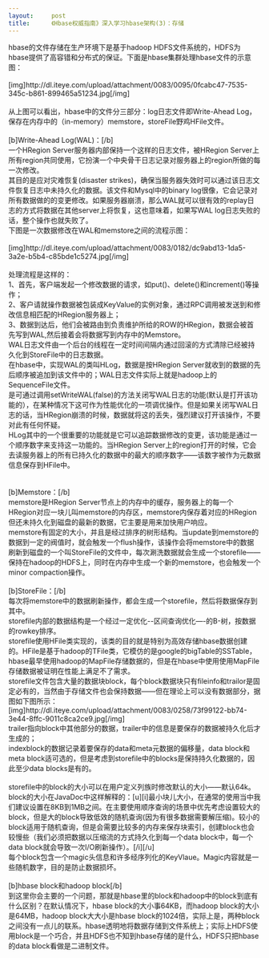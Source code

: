 ```yaml
---
layout:     post
title:      《Hbase权威指南》深入学习hbase架构(3)：存储
---
```

<div id="article_content" class="article_content clearfix csdn-tracking-statistics" data-pid="blog" data-mod="popu_307" data-dsm="post">
								            <link rel="stylesheet" href="https://csdnimg.cn/release/phoenix/template/css/ck_htmledit_views-f76675cdea.css">
						<div class="htmledit_views" id="content_views">
                hbase的文件存储在生产环境下是基于hadoop HDFS文件系统的，HDFS为hbase提供了高容错和分布式的保证。下面是hbase集群处理hbase文件的示意图：<br><br>[img]http://dl.iteye.com/upload/attachment/0083/0095/0fcabc47-7535-345c-b861-899465a51234.jpg[/img]<br><br>    从上图可以看出，hbase中的文件分三部分：log日志文件即Write-Ahead Log，保存在内存中的（in-memory）memstore，storeFile野鸡HFile文件。<br><br>    [b]Write-Ahead Log(WAL)：[/b]<br>    一个HRegion Server服务器内部保持一个这样的日志文件，被HRegion Server上所有region共同使用，它扮演一个中央骨干日志记录对服务器上的region所做的每一次修改。<br>    其目的是应对灾难恢复(disaster strikes)，确保当服务器失效时可以通过该日志文件恢复日志中未持久化的数据。该文件和Mysql中的binary log很像，它会记录对所有数据做的的变更修改。如果服务器崩溃，那么WAL就可以很有效的replay日志的方式将数据在其他server上将恢复，这也意味着，如果写WAL log日志失败的话，整个操作也就失败了。<br>    下图是一次数据修改在WAL和memstore之间的流程示图：<br><br>[img]http://dl.iteye.com/upload/attachment/0083/0182/dc9abd13-1da5-3a2e-b5b4-c85bde1c5274.jpg[/img]<br><br>     处理流程是这样的：<br>     1、首先，客户端发起一个修改数据的请求，如put()、delete()和increment()等操作；<br>     2、客户请就操作数据被包装成KeyValue的实例对象，通过RPC调用被发送到和修改信息相匹配的HRegion服务器上；  <br>     3、数据到达后，他们会被路由到负责维护所给的ROW的HRegion，数据会被首先写到WAL,然后接着会将数据写到内存中的Memstore。<br>    WAL日志文件由一个后台的线程在一定时间间隔内通过回滚的方式清除已经被持久化到StoreFile中的日志数据。<br>    在hbase中，实现WAL的类叫HLog，数据是按HRegion Server就收到的数据的先后顺序被追加到该文件中的；WAL日志文件实际上就是hadoop上的SequenceFile文件。<br>    是可通过调用setWriteWAL(false)的方法关闭写WAL日志的功能(默认是打开该功能的），在某种情况下这可作为性能优化的一项调优操作。但是如果关闭写WAL日志的话，当HRegion崩溃的时候，数据就将这的丢失，强烈建议打开该操作，不要对此有任何怀疑。<br>    HLog其中的一个很重要的功能就是它可以追踪数据修改的变更，该功能是通过一个顺序数字来支持这一功能的。当HRegion Server上的region打开的时候，它会去读服务器上的所有已持久化的数据中的最大的顺序数字——该数字被作为元数据信息保存到HFile中。<br><br><br>    [b]Memstore：[/b]<br>    memstore是HRegion Server节点上的内存中的缓存，服务器上的每一个HRegion对应一块儿叫memstore的内存区，memstore内保存着对应的HRegion但还未持久化到磁盘的最新的数据，它主要是用来加快用户响应。<br>    memstore有固定的大小，并且是经过排序的树形结构。当update到memstore的数据到一定的阀值时，就会触发一个flush操作，该操作会将memstore中的数据刷新到磁盘的一个叫StoreFile的文件中，每次涮洗数据就会生成一个storefile——保持在hadoop的HDFS上，同时在内存中生成一个新的memstore，也会触发一个minor compaction操作。<br><br>    [b]StoreFile：[/b]<br>    每次将memstore中的数据刷新操作，都会生成一个storefile，然后将数据保存到其中。<br>    storefile内部的数据结构是一个经过一定优化--区间查询优化—-的B-树，按数据的rowkey排序。<br>    storefile使用HFile类实现的，该类的目的就是特别为高效存储hbase数据创建的。HFile是基于hadoop的TFile类，它模仿的是google的bigTable的SSTable，hbase最早使用hadoop的MapFile存储数据的，但是在hbase中使用使用MapFile存储数据被证明在性能上满足不了需求。<br>    storefile文件包含大量的数据块block，每个block数据块只有fileinfo和trailor是固定必有的，当然由于存储文件也会保持数据——但在理论上可以没有数据部分，据图如下图所示：<br>[img]http://dl.iteye.com/upload/attachment/0083/0258/73f99122-bb74-3e44-8ffc-9011c8ca2ce9.jpg[/img]<br>    trailer指向block中其他部分的数据，trailer中的信息是要保存的数据被持久化后才生成的；<br>    indexblock的数据记录着要保存的data和meta元数据的偏移量，data block和meta block适可选的，但是考虑到storefile中的blocks是保持持久化数据的，因此至少data blocks是有的。<br><br>    storefile中的block的大小可以在用户定义列族时修改默认的大小——默认64k。block的大小在JavaDoc中这样解释的：[u][i]最小块儿大小，在通常的使用当中我们建议设置在8KB到1MB之间。在主要使用顺序查询的场景中优先考虑设置较大的block，但是大的block导致低效的随机查询(因为有很多数据需要解压缩)。较小的block适用于随机查询，但是会需要比较多的内存来保存块索引，创建block也会较慢些（我们必须把数据以压缩流的方式持久化到每一个data block中，每一个data block就会导致一次I/O刷新操作）。[/i][/u]<br>    每个block包含一个magic头信息和许多经序列化的KeyVlaue。Magic内容就是一些随机数字，目的是防止数据损坏。<br><br>    [b]hbase block和hadoop block[/b]<br>    到这里你会主要的一个问题，那就是hbase里的block和hadoop中的block到底有什么区别？在默认情况下，hbase block的大小事64KB，而hadoop block的大小是64MB，hadoop block大大小是hbase block的1024倍，实际上是，两种block之间没有一点儿的联系。hbase透明地将数据存储到文件系统上；实际上HDFS使用block是一个巧合，并且HDFS也不知到hbase存储的是什么，HDFS只把hbase的data block看做是二进制文件。            </div>
                </div>